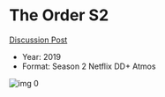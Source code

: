 # The Order S2

[Discussion Post](https://www.avsforum.com/threads/bass-eq-for-filtered-movies.2995212/post-59903996)

* Year: 2019
* Format: Season 2 Netflix DD+ Atmos

![img 0](https://i.imgur.com/qhYSpY0.jpg)

